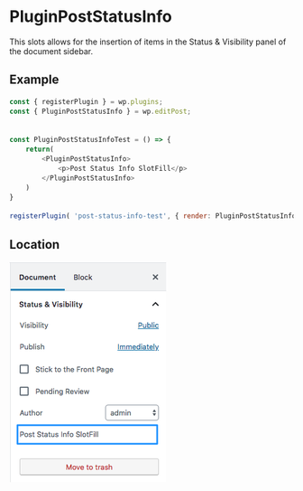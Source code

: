 # PluginPostStatusInfo

This slots allows for the insertion of items in the Status & Visibility panel of the document sidebar.

## Example

```js
const { registerPlugin } = wp.plugins;
const { PluginPostStatusInfo } = wp.editPost;


const PluginPostStatusInfoTest = () => {
	return(
		<PluginPostStatusInfo>
			<p>Post Status Info SlotFill</p>
		</PluginPostStatusInfo>
	)
}

registerPlugin( 'post-status-info-test', { render: PluginPostStatusInfoTest } );
```

## Location

![Location in the Status & Visibility panel](/docs/designers-developers/assets/plugin-post-status-info-location.png?raw=true)


